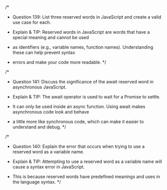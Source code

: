/\*

- Question 139: List three reserved words in JavaScript and create a valid use case for each.

- Explain & TIP: Reserved words in JavaScript are words that have a special meaning and cannot be used
- as identifiers (e.g., variable names, function names). Understanding these can help prevent syntax
- errors and make your code more readable.
  \*/

/\*

- Question 141: Discuss the significance of the await reserved word in asynchronous JavaScript.

- Explain & TIP: The await operator is used to wait for a Promise to settle.
- It can only be used inside an async function. Using await makes asynchronous code look and behave
- a little more like synchronous code, which can make it easier to understand and debug.
  \*/

/\*

- Question 140: Explain the error that occurs when trying to use a reserved word as a variable name.

- Explain & TIP: Attempting to use a reserved word as a variable name will cause a syntax error in JavaScript.
- This is because reserved words have predefined meanings and uses in the language syntax.
  \*/
